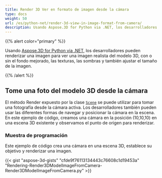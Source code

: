 ```yaml
---
title: Render 3D Ver en formato de imagen desde la cámara
type: docs
weight: 50
url: /es/python-net/render-3d-view-in-image-format-from-camera/
description: Usando Aspose.3D for Python via .NET, los desarrolladores pueden renderizar una imagen para ver una imagen realista del modelo 3D, con o sin el fondo mejorado, las texturas, las sombras y también ajustar el tamaño de la imagen.
---
```

{{% alert color="primary" %}}

Usando [Aspose.3D for Python via .NET](https://products.aspose.com/3d/python-net/), los desarrolladores pueden renderizar una imagen para ver una imagen realista del modelo 3D, con o sin el fondo mejorado, las texturas, las sombras y también ajustar el tamaño de la imagen.

{{% /alert %}}
##  **Tome una foto del modelo 3D desde la cámara**
El método Render expuesto por la clase [`Scene`](https://reference.aspose.com/3d/net/aspose.threed/scene) se puede utilizar para tomar una fotografía desde la cámara activa. Los desarrolladores también pueden usar las diferentes formas de navegar y posicionar la cámara en la escena. En este ejemplo de código, creamos una cámara en la posición (10,10,10) en una escena 3D existente y observamos el punto de origen para renderizar.
###  **Muestra de programación**
Este ejemplo de código crea una cámara en una escena 3D, establece su objetivo y renderizar una imagen.

{{< gist "aspose-3d-gists" "cfde9f76113134443c76608c1d19453a" "Rendering-Render3DModelImageFromCamera-Render3DModelImageFromCamera.py" >}}
